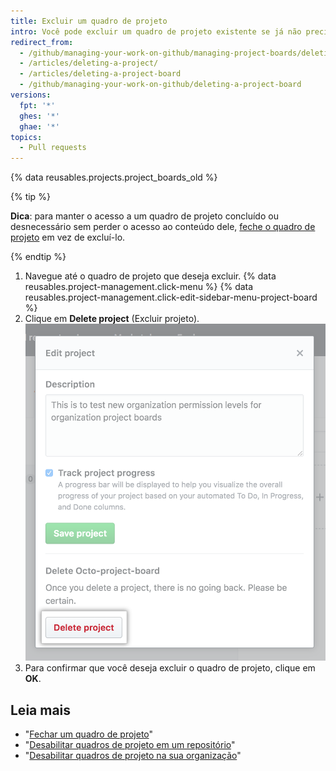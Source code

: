 ```yaml
---
title: Excluir um quadro de projeto
intro: Você pode excluir um quadro de projeto existente se já não precisa mais ter acesso ao conteúdo dele.
redirect_from:
  - /github/managing-your-work-on-github/managing-project-boards/deleting-a-project-board
  - /articles/deleting-a-project/
  - /articles/deleting-a-project-board
  - /github/managing-your-work-on-github/deleting-a-project-board
versions:
  fpt: '*'
  ghes: '*'
  ghae: '*'
topics:
  - Pull requests
---
```


{% data reusables.projects.project_boards_old %}

{% tip %}

**Dica**: para manter o acesso a um quadro de projeto concluído ou desnecessário sem perder o acesso ao conteúdo dele, [feche o quadro de projeto](/articles/closing-a-project-board) em vez de excluí-lo.

{% endtip %}

1. Navegue até o quadro de projeto que deseja excluir.
{% data reusables.project-management.click-menu %}
{% data reusables.project-management.click-edit-sidebar-menu-project-board %}
4. Clique em **Delete project** (Excluir projeto). ![Botão Delete project (Excluir projeto)](/assets/images/help/projects/delete-project-button.png)
5. Para confirmar que você deseja excluir o quadro de projeto, clique em **OK**.

## Leia mais

- "[Fechar um quadro de projeto](/articles/closing-a-project-board)"
- "[Desabilitar quadros de projeto em um repositório](/articles/disabling-project-boards-in-a-repository)"
- "[Desabilitar quadros de projeto na sua organização](/articles/disabling-project-boards-in-your-organization)"
